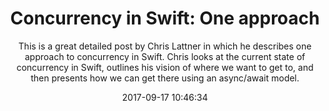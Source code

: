 ---
title: "Concurrency in Swift: One approach"
subtitle: "This is a great detailed post by Chris Lattner in which he describes one approach to concurrency in Swift. Chris looks at the current state of concurrency in Swift, outlines his vision of where we want to get to, and then presents how we can get there using an async/await model."
tags: ["concurrency"]
link: "https://gist.github.com/lattner/31ed37682ef1576b16bca1432ea9f782"
date: "2017-09-17 10:46:34"
---